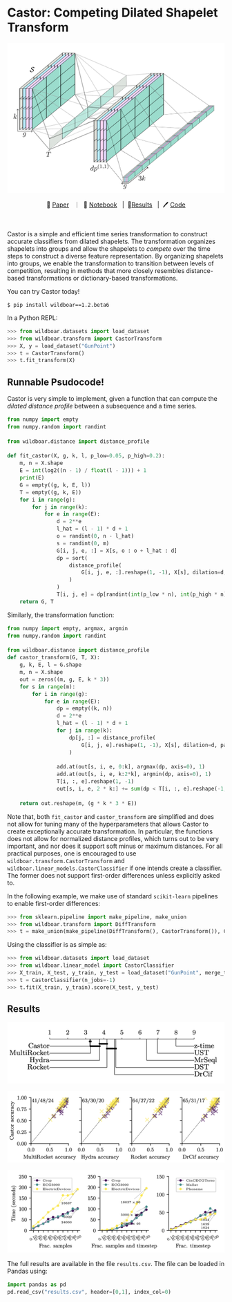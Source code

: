 # Castor: Competing Dilated Shapelet Transform

![Castor](assets/castor.png)

<p align="center">
        📖 <a href="">Paper</a>&nbsp&nbsp ｜ &nbsp🤗 <a href="./example.ipynb">Notebook</a>&nbsp&nbsp | &nbsp🌟<a href="#Results">Results</a>&nbsp&nbsp | &nbsp🖊 <a href="https://github.com/wildboar-foundation/wildboar/blob/c79b77a733369cfdee765f1cb490b6ceafedb4f2/src/wildboar/transform/_cshapelet.pyx#L949">Code</a>
</p>
<br>

Castor is a simple and efficient time series transformation to construct accurate classifiers from dilated shapelets. The transformation organizes shapelets into groups and allow the shapelets to _compete_ over the time steps to construct a diverse feature representation. By organizing shapelets into groups, we enable the transformation to transition between levels of competition, resulting in methods that more closely resembles distance-based transformations or dictionary-based transformations.

You can try Castor today!

```shell
$ pip install wildboar==1.2.beta6
```

In a Python REPL:

```python
>>> from wildboar.datasets import load_dataset
>>> from wildboar.transform import CastorTransform
>>> X, y = load_dataset("GunPoint")
>>> t = CastorTransform()
>>> t.fit_transform(X)
```

## Runnable Psudocode!

Castor is very simple to implement, given a function that can compute the _dilated distance profile_ between a subsequence and a time series.

```python
from numpy import empty
from numpy.random import randint

from wildboar.distance import distance_profile

def fit_castor(X, g, k, l, p_low=0.05, p_high=0.2):
    m, n = X.shape
    E = int(log2((n - 1) / float(l - 1))) + 1
    print(E)
    G = empty((g, k, E, l))
    T = empty((g, k, E))
    for i in range(g):
        for j in range(k):
            for e in range(E):
                d = 2**e
                l_hat = (l - 1) * d + 1
                o = randint(0, n - l_hat)
                s = randint(0, m)
                G[i, j, e, :] = X[s, o : o + l_hat : d]
                dp = sort(
                    distance_profile(
                        G[i, j, e, :].reshape(1, -1), X[s], dilation=d, padding=l_hat // 2
                    )
                )
                T[i, j, e] = dp[randint(int(p_low * n), int(p_high * n))]
    return G, T
```

Similarly, the transformation function:

```python
from numpy import empty, argmax, argmin
from numpy.random import randint

from wildboar.distance import distance_profile
def castor_transform(G, T, X):
    g, k, E, l = G.shape
    m, n = X.shape
    out = zeros((m, g, E, k * 3))
    for s in range(m):
        for i in range(g):
            for e in range(E):
                dp = empty((k, n))
                d = 2**e
                l_hat = (l - 1) * d + 1
                for j in range(k):
                    dp[j, :] = distance_profile(
                        G[i, j, e].reshape(1, -1), X[s], dilation=d, padding=l_hat // 2
                    )

                add.at(out[s, i, e, 0:k], argmax(dp, axis=0), 1)
                add.at(out[s, i, e, k:2*k], argmin(dp, axis=0), 1)
                T[i, :, e].reshape(1, -1)
                out[s, i, e, 2 * k:] += sum(dp < T[i, :, e].reshape(-1, 1), axis=1)

    return out.reshape(m, (g * k * 3 * E))
```

Note that, both `fit_castor` and `castor_transform` are simplified and does not allow for tuning many of the hyperparameters that allows Castor to create exceptionally accurate transformation. In particular, the functions does not allow for normalized distance profiles, which turns out to be very important, and nor does it support soft minus or maximum distances. For all practical purposes, one is encouraged to use `wildboar.transform.CastorTransform` and `wildboar.linear_models.CastorClassifier` if one intends create a classifier. The former does not support first-order differences unless explicitly asked to.

In the following example, we make use of standard `scikit-learn` pipelines to enable first-order differences:

```python
>>> from sklearn.pipeline import make_pipeline, make_union
>>> from wildboar.transform import DiffTransform
>>> t = make_union(make_pipeline(DiffTransform(), CastorTransform()), CastorTransform())
```

Using the classifier is as simple as:

```python
>>> from wildboar.datasets import load_dataset
>>> from wildboar.linear_model import CastorClassifier
>>> X_train, X_test, y_train, y_test = load_dataset("GunPoint", merge_train_test=False)
>>> t = CastorClassifier(n_jobs=-1)
>>> t.fit(X_train, y_train).score(X_test, y_test)
```

## Results

![CDPlot](assets/cdplot.png)

![Sharpshooter](assets/sharpshooter.png)

![Scaling](assets/scaling.png)

The full results are available in the file `results.csv`. The file can be loaded in Pandas using:

```python
import pandas as pd
pd.read_csv("results.csv", header=[0,1], index_col=0)
```
